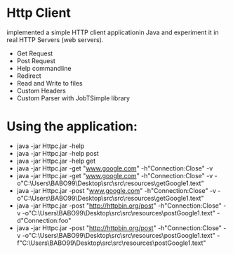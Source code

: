 # Http Client



 implemented a simple HTTP client applicationin Java and experiment it in real HTTP Servers (web servers).

  - Get Request
  - Post Request
  - Help commandline
  - Redirect 
  - Read and Write to files
  - Custom Headers
  - Custom Parser with JobTSimple library

# Using the application:

  - java -jar Httpc.jar -help
  - java -jar Httpc.jar -help post
  - java -jar Httpc.jar -help get
  - java -jar Httpc.jar -get "www.google.com" -h"Connection:Close" -v
  - java -jar Httpc.jar -get "www.google.com" -h"Connection:Close" -v -o"C:\Users\BABO99\Desktop\src\src\resources\getGoogle1.text"
  - java -jar Httpc.jar -post "www.google.com" -h"Connection:Close" -v -o"C:\Users\BABO99\Desktop\src\src\resources\getGoogle1.text"
  - java -jar Httpc.jar -post "http://httpbin.org/post" -h"Connection:Close" -v -o"C:\Users\BABO99\Desktop\src\src\resources\postGoogle1.text" -d"Connection:foo"
  - java -jar Httpc.jar -post "http://httpbin.org/post" -h"Connection:Close" -v -o"C:\Users\BABO99\Desktop\src\src\resources\postGoogle1.text" -f"C:\Users\BABO99\Desktop\src\src\resources\postGoogle1.text"



